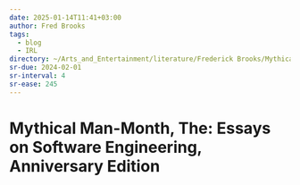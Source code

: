 ```yaml
---
date: 2025-01-14T11:41+03:00
author: Fred Brooks
tags:
  - blog
  - IRL
directory: ~/Arts_and_Entertainment/literature/Frederick Brooks/Mythical Man-Month, The_ Essays on Software Engineering, Anniversary Edition (1830)/
sr-due: 2024-02-01
sr-interval: 4
sr-ease: 245
---
```


# Mythical Man-Month, The: Essays on Software Engineering, Anniversary Edition
